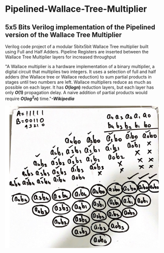 # Pipelined-Wallace-Tree-Multiplier
## 5x5 Bits Verilog implementation of the Pipelined version of the Wallace Tree Multiplier

Verilog code project of a modular 5bitx5bit Wallace Tree multiplier built using Full and Half Adders. Pipeline Registers are inserted between the Wallace Tree Multiplier layers for increased throughput

"A Wallace multiplier is a hardware implementation of a binary multiplier, a digital circuit that multiplies two integers. It uses a selection of full and half adders (the Wallace tree or Wallace reduction) to sum partial products in stages until two numbers are left. Wallace multipliers reduce as much as possible on each layer. It has **$O(log n)$** reduction layers, but each layer has only **$O(1)$** propagation delay. A naive addition of partial products would require **$O(log^2n)$** time."***-Wikipedia***

![5x5 bit Wallace Tree Multiplier](WallaceTree.png)
